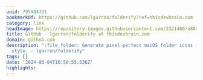 ```yaml
---
uuid: 795984331
bookmarkOf: https://github.com/lgarron/folderify?ref=thisdevbrain.com
category: link
headImage: https://repository-images.githubusercontent.com/2321480/a8848300-24b1-11eb-81c8-53e4adcb5a92
title: GitHub - lgarron/folderify at thisdevbrain.com
domain: github.com
description: ":file_folder: Generate pixel-perfect macOS folder icons in the native
  style. - lgarron/folderify"
tags: []
date: '2024-06-04T16:50:55.536Z'
highlights:
---
```




